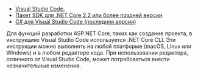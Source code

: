 * [Visual Studio Code.](https://code.visualstudio.com/download)
* [Пакет SDK для .NET Core 2.2 или более поздней версии](https://www.microsoft.com/net/download/all)
* [C# для Visual Studio Code (последняя версия)](https://marketplace.visualstudio.com/items?itemName=ms-vscode.csharp)

Для функций разработки ASP.NET Core, таких как создание проекта, в инструкциях Visual Studio Code используется .NET Core CLI. Эти инструкции можно выполнять на любой платформе (macOS, Linux или Windows) и в любом редакторе кода. При использовании редактора, отличного от Visual Studio Code, может потребоваться внести незначительные изменения.
